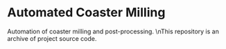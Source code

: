 # Automated Coaster Milling
Automation of coaster milling and post-processing.
\nThis repository is an archive of project source code.

